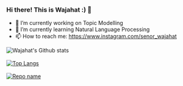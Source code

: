 ### Hi there! This is Wajahat :) 👋

<!--
**wajix0078/wajix0078** is a ✨ _special_ ✨ repository because its `README.md` (this file) appears on your GitHub profile.
Here are some ideas to get you started:


- 👯 I’m looking to collaborate on ...
- 🤔 I’m looking for help with new language models
- 💬 Ask me about ...

- 😄 Pronouns: ...
- ⚡ Fun fact: ...

-->
- 🔭 I’m currently working on Topic Modelling
- 🌱 I’m currently learning Natural Language Processing
- 📫 How to reach me: https://www.instagram.com/senor_wajahat 

![Wajahat's Github stats](https://github-readme-stats.vercel.app/api?username=wajix0078&theme=highcontrast&show_icons=true&count_private=true)\
\
[![Top Langs](https://github-readme-stats.vercel.app/api/top-langs/?username=wajix0078&layout=compact&hide=html,php)](https://github.com/anuraghazra/github-readme-stats)\
\
[![Repo name](https://github-readme-stats.vercel.app/api/pin/?username=wajix0078&repo=Machine-learning&show_owner=true)](https://github.com/yourusername/repo-name)

